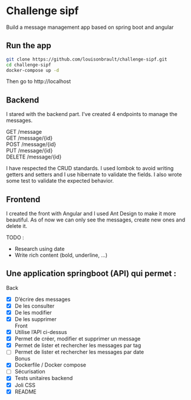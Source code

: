 # Challenge sipf
 Build a message management app based on spring boot and angular

## Run the app
```sh
git clone https://github.com/louisonbrault/challenge-sipf.git
cd challenge-sipf
docker-compose up -d
```

Then go to http://localhost

## Backend
I stared with the backend part. I've created 4 endpoints to manage the messages.

GET /message <br>
GET /message/{id} <br>
POST /message/{id} <br>
PUT /message/{id} <br>
DELETE /message/{id} <br>

I have respected the CRUD standards. I used lombok to avoid writing getters and setters and I use hibernate to validate the fields. I also wrote some test to validate the expected behavior.

## Frontend
I created the front with Angular and I used Ant Design to make it more beautiful. As of now we can only see the messages, create new ones and delete it.

TODO :
- Research using date
- Write rich content (bold, underline, ...)

## Une application springboot (API) qui permet :
Back
- [x] D’écrire des messages
- [x] De les consulter
- [x] De les modifier
- [x] De les supprimer <br>
Front
- [x] Utilise l’API ci-dessus
- [x] Permet de créer, modifier et supprimer un message
- [x] Permet de lister et rechercher les messages par tag
- [ ] Permet de lister et rechercher les messages par date <br>
Bonus
- [x] Dockerfile / Docker compose
- [ ] Sécurisation
- [x] Tests unitaires backend
- [x] Joli CSS
- [x] README
